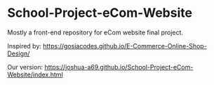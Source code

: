 # School-Project-eCom-Website
Mostly a front-end repository for eCom website final project.

Inspired by: https://gosiacodes.github.io/E-Commerce-Online-Shop-Design/

Our version: https://joshua-a69.github.io/School-Project-eCom-Website/index.html
